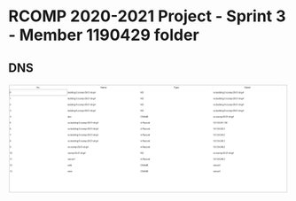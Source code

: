 RCOMP 2020-2021 Project - Sprint 3 - Member 1190429 folder
===========================================

## DNS 

![dns.PNG](dns.PNG)


